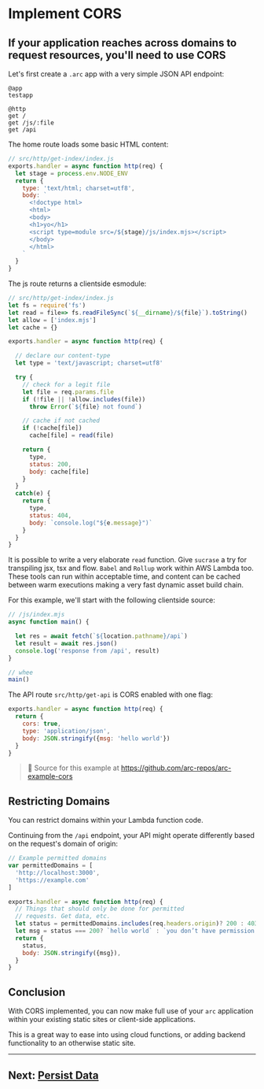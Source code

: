 # Implement CORS

## If your application reaches across domains to request resources, you'll need to use CORS

Let's first create a `.arc` app with a very simple JSON API endpoint:

```arc
@app
testapp

@http
get /
get /js/:file
get /api
```

The home route loads some basic HTML content:

```javascript
// src/http/get-index/index.js
exports.handler = async function http(req) {
  let stage = process.env.NODE_ENV
  return {
    type: 'text/html; charset=utf8',
    body: `
      <!doctype html>
      <html>
      <body>
      <h1>yo</h1>
      <script type=module src=/${stage}/js/index.mjs></script>
      </body>
      </html>
    `
  }
}
```

The js route returns a clientside esmodule:

```javascript
// src/http/get-index/index.js
let fs = require('fs')
let read = file=> fs.readFileSync(`${__dirname}/${file}`).toString()
let allow = ['index.mjs']
let cache = {}

exports.handler = async function http(req) {

  // declare our content-type
  let type = 'text/javascript; charset=utf8'

  try {
    // check for a legit file
    let file = req.params.file
    if (!file || !allow.includes(file))
      throw Error(`${file} not found`)

    // cache if not cached
    if (!cache[file])
      cache[file] = read(file)

    return {
      type,
      status: 200,
      body: cache[file]
    }
  }
  catch(e) {
    return {
      type,
      status: 404,
      body: `console.log("${e.message}")`
    }
  }
}
```

It is possible to write a very elaborate `read` function. Give `sucrase` a try for transpiling jsx, tsx and flow. `Babel` and `Rollup` work within AWS Lambda too. These tools can run within acceptable time, and content can be cached between warm executions making a very fast dynamic asset build chain.

For this example, we'll start with the following clientside source:

```javascript
// /js/index.mjs
async function main() {

  let res = await fetch(`${location.pathname}/api`)
  let result = await res.json()
  console.log('response from /api', result)
}

// whee
main()
```

The API route `src/http/get-api` is CORS enabled with one flag:

```javascript
exports.handler = async function http(req) {
  return {
    cors: true,
    type: 'application/json',
    body: JSON.stringify({msg: 'hello world'})
  }
}
```

> 🌟 Source for this example at https://github.com/arc-repos/arc-example-cors


## Restricting Domains

You can restrict domains within your Lambda function code. 

Continuing from the `/api` endpoint, your API might operate differently based on the request's domain of origin:

```javascript
// Example permitted domains
var permittedDomains = [
  'http://localhost:3000',
  'https://example.com'
]

exports.handler = async function http(req) {
  // Things that should only be done for permitted
  // requests. Get data, etc.
  let status = permittedDomains.includes(req.headers.origin)? 200 : 403
  let msg = status === 200? `hello world` : `you don’t have permission to access`
  return {
    status,
    body: JSON.stringify({msg}),
  }
}
```


## Conclusion

With CORS implemented, you can now make full use of your `arc` application within your existing static sites or client-side applications.

This is a great way to ease into using cloud functions, or adding backend functionality to an otherwise static site.

---


## Next: [Persist Data](/guides/data)
